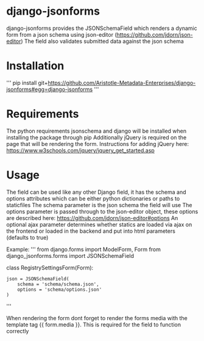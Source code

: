 # django-jsonforms

django-jsonforms provides the JSONSchemaField which renders a dynamic form from a json schema using json-editor (https://github.com/jdorn/json-editor)
The field also validates submitted data against the json schema

# Installation

'''
pip install git+https://github.com/Aristotle-Metadata-Enterprises/django-jsonforms#egg=django-jsonforms
'''

# Requirements

The python requirements jsonschema and django will be installed when installing the package through pip
Additionally jQuery is required on the page that will be rendering the form. Instructions for adding jQuery here: https://www.w3schools.com/jquery/jquery_get_started.asp

# Usage

The field can be used like any other Django field, it has the schema and options attributes which can be either python dictionaries or paths to staticfiles
The schema parameter is the json schema the field will use
The options parameter is passed through to the json-editor object, these options are described here: https://github.com/jdorn/json-editor#options
An optional ajax parameter determines whether statics are loaded via ajax on the frontend or loaded in the backend and put into html parameters (defaults to true)

Example:
'''
from django.forms import ModelForm, Form
from django_jsonforms.forms import JSONSchemaField

class RegistrySettingsForm(Form):

    json = JSONSchemaField(
        schema = 'schema/schema.json',
        options = 'schema/options.json'
    )
'''

When rendering the form dont forget to render the forms media with the template tag {{ form.media }}. This is required for the field to function correctly

